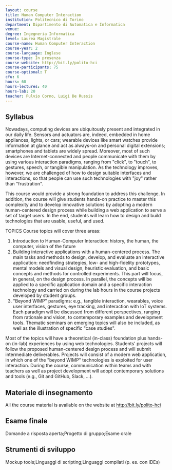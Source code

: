```yaml
---
layout: course
title: Human Computer Interaction
institution: Politecnico di Torino
department: Dipartimento di Automatica e Informatica
venue: 
degree: Ingegneria Informatica
level: Laurea Magistrale
course-name: Human Computer Interaction
course-year: 2
course-language: Inglese
course-type: In presenza
course-website: http://bit.ly/polito-hci
course-participants: 75
course-optional: T
cfu: 6
hours: 60
hours-lectures: 40
hours-lab: 20
teacher: Fulvio Corno, Luigi De Russis
---
```



## Syllabus 
Nowadays, computing devices are ubiquitously present and integrated in our daily life. Sensors and actuators are, indeed, embedded in home appliances, lights, or cars; wearable devices like smart watches provide information at glance and act as always-on and personal digital extensions; smartphones and tablets are widely spread. Moreover, most of such devices are Internet-connected and people communicate with them by using various interaction paradigms, ranging from "click", to "touch", to gestures, speech, or tangible manipulation. As the technology improves, however, we are challenged of how to design suitable interfaces and interactions, so that people can use such technologies with "joy" rather than "frustration".

This course would provide a strong foundation to address this challenge. In addition, the course will give students hands-on practice to master this complexity and to develop innovative solutions by adopting a modern human-centered design process while building a web application to serve a set of target users. In the end, students will learn how to design and build technologies that are usable, useful, and used.

TOPICS
Course topics will cover three areas:
1. Introduction to Human-Computer Interaction: history, the human, the computer, vision of the future
2. Building interactive applications with a human-centered process. The main tasks and methods to design, develop, and evaluate an interactive application: needfinding strategies, low- and high-fidelity prototypes, mental models and visual design, heuristic evaluation, and basic concepts and methods for controlled experiments. This part will focus, in general, on the design process. In parallel, the concepts will be applied to a specific application domain and a specific interaction technology and carried on during the lab hours in the course projects developed by student groups.
3. "Beyond WIMP" paradigms: e.g., tangible interaction, wearables, voice user interfaces, gestures, eye tracking, and interaction with IoT systems. Each paradigm will be discussed from different perspectives, ranging from rationale and vision, to contemporary examples and development tools. Thematic seminars on emerging topics will also be included, as well as the illustration of specific "case studies".

Most of the topics will have a theoretical (in-class) foundation plus hands-on (in-lab) experiences by using web technologies. Students' projects will follow the proposed human-centered design process and will submit intermediate deliverables. Projects will consist of a modern web application, in which one of the "beyond WIMP" technologies is exploited for user interaction.
During the course, communication within teams and with teachers as well as project development will adopt contemporary solutions and tools (e.g., Git and GitHub, Slack, …).

## Materiale di insegnamento 
All the course material is available on the website at http://bit.ly/polito-hci

## Esame finale 
Domande a risposta aperta;Progetto di gruppo;Esame orale

## Strumenti di sviluppo 
Mockup tools;Linguaggi di scripting;Linguaggi compilati (p. es. con IDEs)
